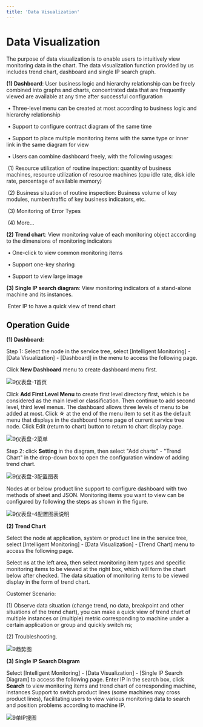 ```yaml
---
title: 'Data Visualization'
---
```

# Data Visualization

The purpose of data visualization is to enable users to intuitively view monitoring data in the chart. The data visualization function provided by us includes trend chart, dashboard and single IP search graph.

**(1) Dashboard**: User business logic and hierarchy relationship can be freely combined into graphs and charts, concentrated data that are frequently viewed are available at any time after successful configuration

​       •  Three-level menu can be created at most according to business logic and hierarchy relationship

​      •  Support to configure contract diagram of the same time

​      •  Support to place multiple monitoring items with the same type or inner link in the same diagram for view

​      •  Users can combine dashboard freely, with the following usages:

​       (1) Resource utilization of routine inspection: quantity of business machines, resource utilization of resource machines (cpu idle rate, disk idle rate, percentage of available memory)

​       (2) Business situation of routine inspection: Business volume of key modules, number/traffic of key business indicators, etc.

​       (3) Monitoring of Error Types

​       (4) More...

**(2) Trend chart**: View monitoring value of each monitoring object according to the dimensions of monitoring indicators

​      •  One-click to view common monitoring items

​      •  Support one-key sharing

​      •  Support to view large image

  **(3) Single IP search diagram**: View monitoring indicators of a stand-alone machine and its instances.

​          Enter IP to have a quick view of trend chart

## Operation Guide


**(1) Dashboard:**

Step 1: Select the node in the service tree, select [Intelligent Monitoring] - [Data Visualization] - [Dashboard] in the menu to access the following page.

Click **New Dashboard** menu to create dashboard menu first.

![9仪表盘-1首页](/images/9dashboard-1.JPG)

Click **Add First Level Menu** to create first level directory first, which is be considered as the main level or classification. Then continue to add second level, third level menus. The dashboard allows three levels of menu to be added at most. Click **☆** at the end of the menu item to set it as the default menu that displays in the dashboard home page of current service tree node. Click Edit (return to chart) button to return to chart display page.

![9仪表盘-2菜单](/images/9dashboard-2.JPG)

Step 2: click **Setting** in the diagram, then select "Add charts" - "Trend Chart" in the drop-down box to open the configuration window of adding trend chart.

![9仪表盘-3配置图表](/images/9dashboard-3.JPG)

Nodes at or below product line support to configure dashboard with two methods of sheet and JSON. Monitoring items you want to view can be configured by following the steps as shown in the figure.

![9仪表盘-4配置图表说明](/images/9dashboard-4.JPG)


**(2) Trend Chart**

Select the node at application, system or product line in the service tree, select [Intelligent Monitoring] - [Data Visualization] - [Trend Chart] menu to access the following page.

Select ns at the left area, then select monitoring item types and specific monitoring items to be viewed at the right box, which will form the chart below after checked. The data situation of monitoring items to be viewed display in the form of trend chart.

Customer Scenario:

(1) Observe data situation (change trend, no data, breakpoint and other situations of the trend chart), you can make a quick view of trend chart of multiple instances or (multiple) metric corresponding to machine under a certain application or group and quickly switch ns;

(2) Troubleshooting.

![9趋势图](/images/9qushitu.JPG)


**(3) Single IP Search Diagram**

Select [Intelligent Monitoring] - [Data Visualization] - [Single IP Search Diagram] to access the following page. Enter IP in the search box, click **Search** to view monitoring items and trend chart of corresponding machine, instances Support to switch product lines (some machines may cross product lines), facilitating users to view various monitoring data to search and position problems according to machine IP.

![9单IP搜图](/images/9singleIP.JPG)
